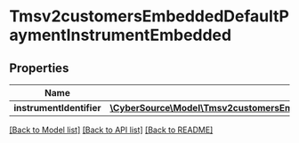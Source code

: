 # Tmsv2customersEmbeddedDefaultPaymentInstrumentEmbedded

## Properties
Name | Type | Description | Notes
------------ | ------------- | ------------- | -------------
**instrumentIdentifier** | [**\CyberSource\Model\Tmsv2customersEmbeddedDefaultPaymentInstrumentEmbeddedInstrumentIdentifier**](Tmsv2customersEmbeddedDefaultPaymentInstrumentEmbeddedInstrumentIdentifier.md) |  | [optional] 

[[Back to Model list]](../README.md#documentation-for-models) [[Back to API list]](../README.md#documentation-for-api-endpoints) [[Back to README]](../README.md)


